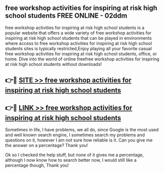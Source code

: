 ## free workshop activities for inspiring at risk high school students FREE ONLINE - 02ddm

free workshop activities for inspiring at risk high school students is a popular website that offers a wide variety of free workshop activities for inspiring at risk high school students that can be played in environments where access to free workshop activities for inspiring at risk high school students sites is typically restricted,Enjoy playing all your favorite casual free workshop activities for inspiring at risk high school students, office, or home. Dive into the world of online freefree workshop activities for inspiring at risk high school students without downloads!

## 👉🔴 [SITE >> free workshop activities for inspiring at risk high school students](http://news.freeplayer.one?title=free_workshop_activities_for_inspiring_at_risk_high_school_students&ref=FRRE)

## 👉🔴 [LINK >> free workshop activities for inspiring at risk high school students](http://news.freeplayer.one?title=free_workshop_activities_for_inspiring_at_risk_high_school_students&ref=FREE)

Sometimes in life, I have problems, we all do, since Google is the most used and well known search engine, I sometimes search my problems and questions on it, however I am not sure how reliable is it. Can you give me the answer on a percentage? Thank you!

Ok so I checked the help stuff, but none of it gives me a percentage, although I now know how to search better now, I would still like a percentage though, Thank you!